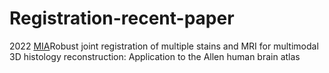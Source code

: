 # Registration-recent-paper

2022
[MIA](https://doi.org/10.1016/j.media.2021.102265)Robust joint registration of multiple stains and MRI for multimodal 3D histology reconstruction: Application to the Allen human brain atlas
